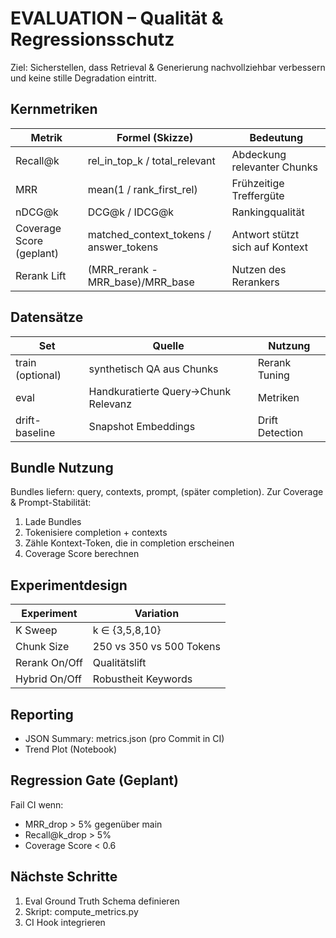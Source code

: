 # EVALUATION – Qualität & Regressionsschutz

Ziel: Sicherstellen, dass Retrieval & Generierung nachvollziehbar verbessern und keine stille Degradation eintritt.

## Kernmetriken
| Metrik | Formel (Skizze) | Bedeutung |
|--------|-----------------|-----------|
| Recall@k | rel_in_top_k / total_relevant | Abdeckung relevanter Chunks |
| MRR | mean(1 / rank_first_rel) | Frühzeitige Treffergüte |
| nDCG@k | DCG@k / IDCG@k | Rankingqualität |
| Coverage Score (geplant) | matched_context_tokens / answer_tokens | Antwort stützt sich auf Kontext |
| Rerank Lift | (MRR_rerank - MRR_base)/MRR_base | Nutzen des Rerankers |

## Datensätze
| Set | Quelle | Nutzung |
|-----|--------|---------|
| train (optional) | synthetisch QA aus Chunks | Rerank Tuning |
| eval | Handkuratierte Query→Chunk Relevanz | Metriken |
| drift-baseline | Snapshot Embeddings | Drift Detection |

## Bundle Nutzung
Bundles liefern: query, contexts, prompt, (später completion). Zur Coverage & Prompt-Stabilität:
1. Lade Bundles
2. Tokenisiere completion + contexts
3. Zähle Kontext-Token, die in completion erscheinen
4. Coverage Score berechnen

## Experimentdesign
| Experiment | Variation |
|------------|----------|
| K Sweep | k ∈ {3,5,8,10} |
| Chunk Size | 250 vs 350 vs 500 Tokens |
| Rerank On/Off | Qualitätslift |
| Hybrid On/Off | Robustheit Keywords |

## Reporting
- JSON Summary: metrics.json (pro Commit in CI)
- Trend Plot (Notebook)

## Regression Gate (Geplant)
Fail CI wenn:
- MRR_drop > 5% gegenüber main
- Recall@k_drop > 5%
- Coverage Score < 0.6

## Nächste Schritte
1. Eval Ground Truth Schema definieren
2. Skript: compute_metrics.py
3. CI Hook integrieren
